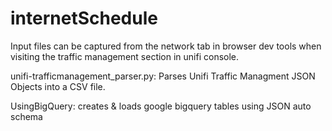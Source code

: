 # internetSchedule
Input files can be captured from the network tab in browser dev tools when visiting the traffic management section in unifi console. 

unifi-trafficmanagement_parser.py: Parses Unifi Traffic Managment JSON Objects into a CSV file.  

UsingBigQuery: creates & loads google bigquery tables using JSON auto schema
